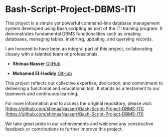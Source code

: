 # Bash-Script-Project-DBMS-ITI

This project is a simple yet powerful command-line database management system developed using Bash scripting as part of the ITI training program. It demonstrates fundamental DBMS functionalities such as creating databases, managing tables, inserting, updating, and querying records.

I am honored to have been an integral part of this project, collaborating closely with a talented team of professionals.

- **Shimaa Nasser** 
  [GitHub](https://github.com/shimaaNasserr)  

- **Mohamed El-Hadidy**
  [GitHub](https://github.com/momo01055789)  

This project reflects our collective expertise, dedication, and commitment to delivering a functional and educational tool. It stands as a testament to our teamwork and continuous learning.

For more information and to access the original repository, please visit:  
[https://github.com/shimaaNasserr/Bash-Script-Project-DBMS-ITI](https://github.com/shimaaNasserr/Bash-Script-Project-DBMS-ITI)

We take great pride in our achievements and welcome any constructive feedback or contributions to further improve this project.
